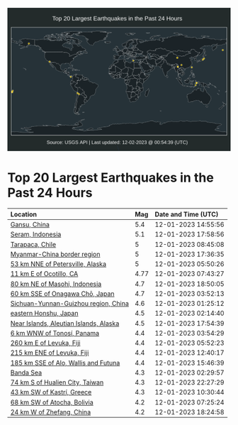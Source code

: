![Map](./map.png)

# Top 20 Largest Earthquakes in the Past 24 Hours

| Location | Mag | Date and Time (UTC) |
|:---|:---|:---|
| [Gansu, China](https://earthquake.usgs.gov/earthquakes/eventpage/us7000lf3c) | 5.4 | 12-01-2023 14:55:56 |
| [Seram, Indonesia](https://earthquake.usgs.gov/earthquakes/eventpage/us7000lf74) | 5.1 | 12-01-2023 17:58:56 |
| [Tarapaca, Chile](https://earthquake.usgs.gov/earthquakes/eventpage/us7000lf2j) | 5 | 12-01-2023 08:45:08 |
| [Myanmar-China border region](https://earthquake.usgs.gov/earthquakes/eventpage/us7000lf6x) | 5 | 12-01-2023 17:36:35 |
| [53 km NNE of Petersville, Alaska](https://earthquake.usgs.gov/earthquakes/eventpage/ak023fe4b796) | 5 | 12-01-2023 05:50:26 |
| [11 km E of Ocotillo, CA](https://earthquake.usgs.gov/earthquakes/eventpage/ci39720706) | 4.77 | 12-01-2023 07:43:27 |
| [80 km NE of Masohi, Indonesia](https://earthquake.usgs.gov/earthquakes/eventpage/us7000lf7b) | 4.7 | 12-01-2023 18:50:05 |
| [60 km SSE of Onagawa Chō, Japan](https://earthquake.usgs.gov/earthquakes/eventpage/us7000lf01) | 4.7 | 12-01-2023 03:52:13 |
| [Sichuan-Yunnan-Guizhou region, China](https://earthquake.usgs.gov/earthquakes/eventpage/us7000lezh) | 4.6 | 12-01-2023 01:25:12 |
| [eastern Honshu, Japan](https://earthquake.usgs.gov/earthquakes/eventpage/us7000lezm) | 4.5 | 12-01-2023 02:14:40 |
| [Near Islands, Aleutian Islands, Alaska](https://earthquake.usgs.gov/earthquakes/eventpage/us7000lf75) | 4.5 | 12-01-2023 17:54:39 |
| [6 km WNW of Tonosí, Panama](https://earthquake.usgs.gov/earthquakes/eventpage/us7000lf03) | 4.4 | 12-01-2023 03:54:29 |
| [260 km E of Levuka, Fiji](https://earthquake.usgs.gov/earthquakes/eventpage/us7000lf15) | 4.4 | 12-01-2023 05:52:23 |
| [215 km ENE of Levuka, Fiji](https://earthquake.usgs.gov/earthquakes/eventpage/us7000lf2x) | 4.4 | 12-01-2023 12:40:17 |
| [185 km SSE of Alo, Wallis and Futuna](https://earthquake.usgs.gov/earthquakes/eventpage/us7000lf54) | 4.4 | 12-01-2023 15:46:39 |
| [Banda Sea](https://earthquake.usgs.gov/earthquakes/eventpage/us7000lezn) | 4.3 | 12-01-2023 02:29:57 |
| [74 km S of Hualien City, Taiwan](https://earthquake.usgs.gov/earthquakes/eventpage/us7000lf8y) | 4.3 | 12-01-2023 22:27:29 |
| [43 km SW of Kastrí, Greece](https://earthquake.usgs.gov/earthquakes/eventpage/us7000lf2n) | 4.3 | 12-01-2023 10:30:44 |
| [68 km SW of Atocha, Bolivia](https://earthquake.usgs.gov/earthquakes/eventpage/us7000lf24) | 4.2 | 12-01-2023 07:25:24 |
| [24 km W of Zhefang, China](https://earthquake.usgs.gov/earthquakes/eventpage/us7000lf7c) | 4.2 | 12-01-2023 18:24:58 |
